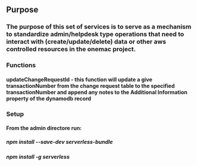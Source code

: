## Purpose

### The purpose of this set of services is to serve as a mechanism to standardize admin/helpdesk type operations that need to interact with (create/update/delete) data or other aws controlled resources in the onemac project.

### Functions

#### updateChangeRequestId - this function will update a give transactionNumber from the change request table to the specified transactionNumber and append any notes to the Additional Information property of the dynamodb record

### Setup

#### From the admin directore run:

##### npm install --save-dev serverless-bundle

##### npm install -g serverless

